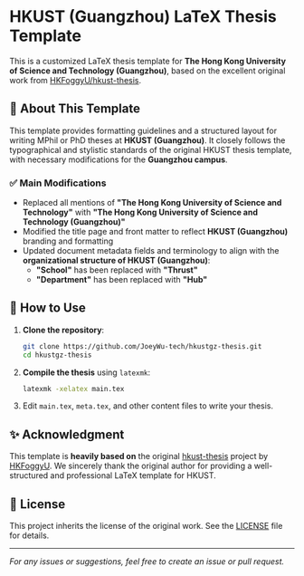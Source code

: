 
# HKUST (Guangzhou) LaTeX Thesis Template

This is a customized LaTeX thesis template for **The Hong Kong University of Science and Technology (Guangzhou)**, based on the excellent original work from [HKFoggyU/hkust-thesis](https://github.com/HKFoggyU/hkust-thesis).

## 📌 About This Template

This template provides formatting guidelines and a structured layout for writing MPhil or PhD theses at **HKUST (Guangzhou)**. It closely follows the typographical and stylistic standards of the original HKUST thesis template, with necessary modifications for the **Guangzhou campus**.

### ✅ Main Modifications

- Replaced all mentions of **"The Hong Kong University of Science and Technology"** with **"The Hong Kong University of Science and Technology (Guangzhou)"**
- Modified the title page and front matter to reflect **HKUST (Guangzhou)** branding and formatting
- Updated document metadata fields and terminology to align with the **organizational structure of HKUST (Guangzhou)**:
  - **"School"** has been replaced with **"Thrust"**
  - **"Department"** has been replaced with **"Hub"**

## 📖 How to Use

1. **Clone the repository**:
   ```bash
   git clone https://github.com/JoeyWu-tech/hkustgz-thesis.git
   cd hkustgz-thesis
   ```

2. **Compile the thesis** using `latexmk`:
   ```bash
   latexmk -xelatex main.tex
   ```

3. Edit `main.tex`, `meta.tex`, and other content files to write your thesis.



## ✨ Acknowledgment

This template is **heavily based on** the original [hkust-thesis](https://github.com/HKFoggyU/hkust-thesis) project by [HKFoggyU](https://github.com/HKFoggyU). We sincerely thank the original author for providing a well-structured and professional LaTeX template for HKUST.

## 📄 License

This project inherits the license of the original work. See the [LICENSE](LICENSE) file for details.

---

*For any issues or suggestions, feel free to create an issue or pull request.*

